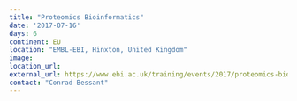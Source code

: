 ```yaml
---
title: "Proteomics Bioinformatics"
date: '2017-07-16'
days: 6
continent: EU
location: "EMBL-EBI, Hinxton, United Kingdom"
image:
location_url:
external_url: https://www.ebi.ac.uk/training/events/2017/proteomics-bioinformatics-1
contact: "Conrad Bessant"
---
```

